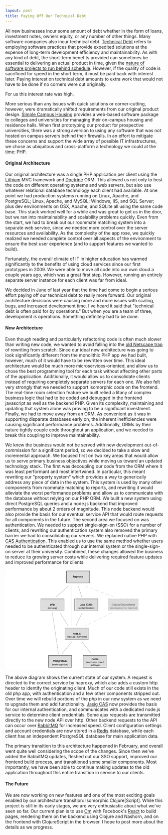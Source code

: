 ```yaml
---
layout: post
title: Paying Off Our Technical Debt
---
```

All new businesses incur some amount of debt whether in the form of loans, investment notes, owners equity, or any number of other things. Many software companies also incur technical debt. [Technical Debt](http://en.wikipedia.org/wiki/Technical_debt) refers to employing software practices that provide expedited solutions at the expense of long-term development efficiency and maintainability. As with any kind of debt, the short-term benefits provided can sometimes be essential to delivering an actual product in time, given the [nature of software projects to run behind schedule](http://www.quora.com/Engineering-Management/Why-are-software-development-task-estimations-regularly-off-by-a-factor-of-2-3/answer/Michael-Wolfe?srid=24b). However, if the quality of code is sacrificed for speed in the short term, it must be paid back with interest later. Paying interest on technical debt amounts to extra work that would not have to be done if no corners were cut originally.

For us this interest rate was high.

More serious than any issues with quick solutions or corner-cutting, however, were dramatically shifted requirements from our original product design. [Simple Campus Housing](http://simplecampushousing.com) provides a web-based software package to colleges and universities for managing their on-campus housing and residence halls. When first prototyping our product for prospective universities, there was a strong aversion to using any software that was not hosted on campus servers behind their firewalls. In an effort to mitigate these concerns and support the wide array of possible IT infrastructures, we chose as ubiquitous and cross-platform a technology we could at the time: PHP.

#### Original Architecture
Our original architecture was a single PHP application per client using the [Lithium](http://li3.me) MVC framework and [Doctrine](http://www.doctrine-project.org) ORM. This allowed us not only to host the code on different operating systems and web servers, but also use whatever relational database technology each client had available. At one point we had production systems running on Linux, Apache, and PostgreSQL; Linux, Apache, and MySQL; Windows, IIS, and SQL Server; plus dev environments on OSX, Apache, and SQLite all using the same code base. This stack worked well for a while and was great to get us in the door, but we ran into maintainability and scalability problems quickly. Even from the start, we had to break out our roommate matching system into a separate web service, since we needed more control over the server resources and availability. As the complexity of the app rose, we quickly realized we needed complete control over all aspects of the environment to ensure the best user experience (and to support features we wanted to build).

Fortunately, the overall climate of IT in higher education has warmed significantly to the benefits of using cloud services since our first prototypes in 2009. We were able to move all code into our own cloud a couple years ago, which was a great first step. However, running an entirely separate server instance for each client was far from ideal.

We decided in June of last year that the time had come to begin a serious effort paying off our technical debt to really more forward. Our original architecture decisions were causing more and more issues with scaling, bugs, and increased development time. I've heard it said that "technical debt is often paid for by operations." But when you are a team of three, development _is_ operations. Something definitely had to be done.

#### New Architecture
Even though reading and particularly refactoring code is often much slower than writing new code, we wanted to avoid falling into the [old Netscape trap](http://www.joelonsoftware.com/articles/fog0000000069.html) of rewriting from scratch. Since our ideal new architecture was going to look significantly different from the monolithic PHP app we had built, however, much of it would have to be rewritten over time. This ideal architecture would be much more microservices-oriented, and allow us to chose the best programming tool for each task without affecting other parts of the application. Additionally, it would allow us to consolidate clients instead of requiring completely separate servers for each one. We also felt very strongly that we needed to support isomorphic code on the frontend. The real-time room selection feature we built relied a litany of complex business logic that had to be coded and debugged in the frontend javascript as well as the backend PHP. Given its complexity, maintaining and updating that system alone was proving to be a significant investment. Finally, we had to move away from an ORM. As convenient as it was in supporting disparate databases early on, the inherent inefficiencies were causing significant performance problems. Additionally, ORMs by their nature tightly couple code throughout an application, and we needed to break this coupling to improve maintainability.

We knew the business would not be served with new development out-of-commission for a significant period, so we decided to take a slow and incremental approach. We focused first on two key areas that would allow us to serve primary business objectives while moving us toward an updated technology stack. The first was decoupling our code from the ORM where it was least performant and most intertwined. In particular, this meant rewriting our "property system" which provides a way to generically address any piece of data in the system. This system is used by many other components from roommate matching to reports, and rewriting it would alleviate the worst performance problems and allow us to communicate with the database without relying on our PHP ORM. We built a new system using direct PostgreSQL queries and a node.js backend that improved performance by about 2 orders of magnitude. This node backend would also provide the basis for our eventual service API that would route requests for all components in the future. The second area we focused on was authentication. We needed to support single-sign-on (SSO) for a number of clients, and rewriting our authentication system also removed the primary barrier we had to consolidating our servers. We replaced native PHP with [CAS Authentication](http://en.wikipedia.org/wiki/Central_Authentication_Service). This enabled us to use the same method whether users needed to be authenticated through our internal system or the single-sign-on server at their university. Combined, these changes allowed the business to reduce its growing server costs while delivering required feature updates and improved performance for clients.

![Architecture Transition](/images/posts/architecture-transition.png)

The above diagram shows the current state of our system. A request is directed to the correct service by haproxy, which also adds a custom http header to identify the originating client. Much of our code still exists in the old php app, with authentication and a few other components stripped out. Over time we will rebuild portions of the php in our new system as we need to upgrade them and add functionality. [Jasig CAS](https://github.com/Jasig/cas) now provides the basis for our internal authentication, and communicates with a dedicated node.js service to determine client credentials. Some ajax requests are transmitted directly to the new node API over http. Other backend requests to the API can occur over [RabbitMQ](http://www.rabbitmq.com/) for increased speed. Client configuration settings and account credentials are now stored in a [Redis](http://redis.io/) database, while each client has an independent PostgreSQL database for main application data.

The primary transition to this architecture happened in February, and overall went quite well considering the scope of the changes. Since then we've added the RabbitMQ updates, fleshed out our SSO support, improved our frontend build process, and transitioned some smaller components. Most importantly, we have been able to continue making updates to the old application throughout this entire transition in service to our clients.

#### The Future

We are now working on new features and one of the most exciting goals enabled by our architecture transition: Isomorphic Clojure\[Script\]. While this project is still in its early stages, we are very enthusiastic about what we've seen so far. Our current plan is to use [Om](https://github.com/swannodette/om) with Facebook's [React](http://facebook.github.io/react/) to build pages, rendering them on the backend using Clojure and Nashorn, and on the frontend with ClojureScript in the browser. I hope to post more about the details as we progress.

